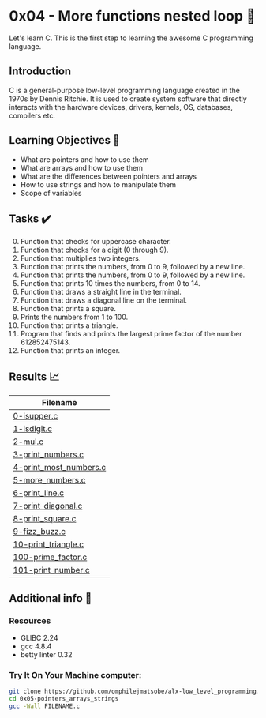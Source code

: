 # 0x04 - More functions nested loop 📝

Let's learn C. This is the first step to learning the awesome C programming language.

## Introduction

C is a general-purpose low-level programming language created in the 1970s by Dennis Ritchie.
It is used to create system software that directly interacts with the hardware devices, drivers, kernels, OS, databases, compilers etc.

## Learning Objectives :bookmark_tabs:

* What are pointers and how to use them
* What are arrays and how to use them
* What are the differences between pointers and arrays
* How to use strings and how to manipulate them
* Scope of variables
  
## Tasks :heavy_check_mark:

0. Function that checks for uppercase character.
1. Function that checks for a digit (0 through 9).
2. Function that multiplies two integers.
3. Function that prints the numbers, from 0 to 9, followed by a new line.
4. Function that prints the numbers, from 0 to 9, followed by a new line.
5. Function that prints 10 times the numbers, from 0 to 14.
6. Function that draws a straight line in the terminal.
7. Function that draws a diagonal line on the terminal.
8. Function that prints a square.
9. Prints the numbers from 1 to 100.
10. Function that prints a triangle.
11. Program that finds and prints the largest prime factor of the number 612852475143.
12. Function that prints an integer.

## Results :chart_with_upwards_trend:

| Filename |
| ------ |
| [0-isupper.c](https://github.com/omphilejmatsobe/alx-low_level_programming/blob/master/0x04-more_functions_nested_loops/0-isupper.c)|
| [1-isdigit.c](https://github.com/omphilejmatsobe/alx-low_level_programming/blob/master/0x04-more_functions_nested_loops/1-isdigit.c)|
| [2-mul.c](https://github.com/omphilejmatsobe/alx-low_level_programming/blob/master/0x04-more_functions_nested_loops/2-mul.c)|
| [3-print_numbers.c](https://github.com/omphilejmatsobe/alx-low_level_programming/blob/master/0x04-more_functions_nested_loops/3-print_numbers.c)|
| [4-print_most_numbers.c](https://github.com/omphilejmatsobe/alx-low_level_programming/blob/master/0x04-more_functions_nested_loops/4-print_most_numbers.c)|
| [5-more_numbers.c](https://github.com/omphilejmatsobe/alx-low_level_programming/blob/master/0x04-more_functions_nested_loops/5-more_numbers.c)|
| [6-print_line.c](https://github.com/omphilejmatsobe/alx-low_level_programming/blob/master/0x04-more_functions_nested_loops/6-print_line.c)|
| [7-print_diagonal.c](https://github.com/omphilejmatsobe/alx-low_level_programming/blob/master/0x04-more_functions_nested_loops/7-print_diagonal.c)|
| [8-print_square.c](https://github.com/omphilejmatsobe/alx-low_level_programming/blob/master/0x04-more_functions_nested_loops/8-print_square.c)|
| [9-fizz_buzz.c](https://github.com/omphilejmatsobe/alx-low_level_programming/blob/master/0x04-more_functions_nested_loops/9-fizz_buzz.c)|
| [10-print_triangle.c](https://github.com/omphilejmatsobe/alx-low_level_programming/blob/master/0x04-more_functions_nested_loops/10-print_triangle.c)|
| [100-prime_factor.c](https://github.com/omphilejmatsobe/alx-low_level_programming/blob/master/0x04-more_functions_nested_loops/100-prime_factor.c)|
| [101-print_number.c](https://github.com/omphilejmatsobe/alx-low_level_programming/blob/master/0x04-more_functions_nested_loops/101-print_number.c)|

## Additional info :construction:
### Resources

- GLIBC 2.24
- gcc 4.8.4
- betty linter 0.32


### Try It On Your Machine computer:	
```bash
git clone https://github.com/omphilejmatsobe/alx-low_level_programming.git
cd 0x05-pointers_arrays_strings
gcc -Wall FILENAME.c
```
